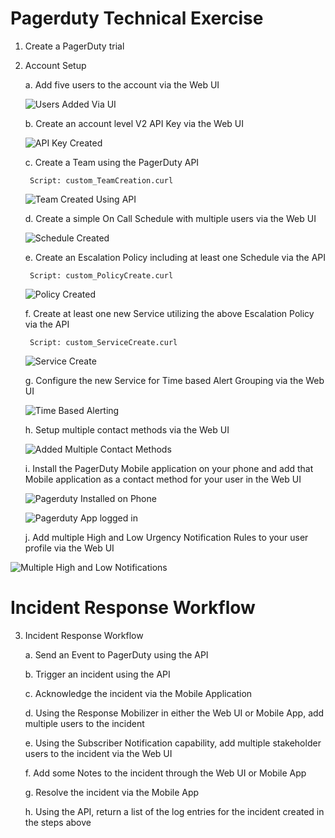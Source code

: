 # Pagerduty Technical Exercise

1. Create a PagerDuty trial

2. Account Setup

	a. Add five users to the account via the Web UI

	![Users Added Via UI](https://i.imgur.com/1eXyoE3.png)

	b. Create an account level V2 API Key via the Web UI

	![API Key Created](https://i.imgur.com/BH8XBDO.png)

	c. Create a Team using the PagerDuty API

		Script: custom_TeamCreation.curl

	![Team Created Using API](https://i.imgur.com/k4CzBlP.png)


	d. Create a simple On Call Schedule with multiple users via the Web UI

	![Schedule Created](https://i.imgur.com/2Qy6Ms4.png)

	e. Create an Escalation Policy including at least one Schedule via the API

		Script: custom_PolicyCreate.curl

	![Policy Created](https://i.imgur.com/AMcpmJF.png)

	f. Create at least one new Service utilizing the above Escalation Policy via the API

		Script: custom_ServiceCreate.curl

	![Service Create](https://i.imgur.com/LF9348J.png)

	g. Configure the new Service for Time based Alert Grouping via the Web UI

	![Time Based Alerting](https://i.imgur.com/CScqBUs.png)

	h. Setup multiple contact methods via the Web UI

	![Added Multiple Contact Methods](https://i.imgur.com/fBLtVRz.png)

	i. Install the PagerDuty Mobile application on your phone and add that Mobile application as a contact method for your user in the Web UI

	![Pagerduty Installed on Phone](https://i.imgur.com/kjsDrhl.jpg) 

	![Pagerduty App logged in](https://i.imgur.com/WuDb9cv.png)

	j. Add multiple High and Low Urgency Notification Rules to your user profile via the Web UI

![Multiple High and Low Notifications](https://i.imgur.com/4zceAr6.png)


# Incident Response Workflow

3. Incident Response Workflow

	a. Send an Event to PagerDuty using the API

	b. Trigger an incident using the API

	c. Acknowledge the incident via the Mobile Application

	d. Using the Response Mobilizer in either the Web UI or Mobile App, add multiple users to the incident

	e. Using the Subscriber Notification capability, add multiple stakeholder users to the incident via the Web UI

	f. Add some Notes to the incident through the Web UI or Mobile App

	g. Resolve the incident via the Mobile App

	h. Using the API, return a list of the log entries for the incident created in the steps above